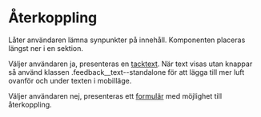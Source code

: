 # Återkoppling

Låter användaren lämna synpunkter på innehåll. Komponenten placeras längst ner i en sektion.

Väljer användaren ja, presenteras en [tacktext](/components/detail/aterkoppling--response). När text visas utan knappar så använd klassen .feedback__text--standalone för att lägga till mer luft ovanför och under texten i mobilläge.

Väljer användaren nej, presenteras ett [formulär](/components/detail/aterkoppling--input) med möjlighet till återkoppling.
